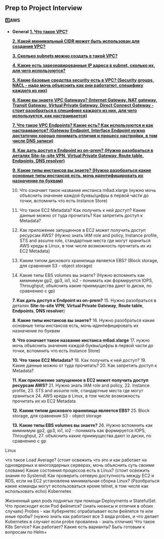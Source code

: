 ## Prep to Project Interview

**:one:AWS**
- **General**
    **[1. Что такое VPC?](./VPC.md)**

    **[2. Какой минимальный CIDR может быть использован для создания VPC?]()**
    
    **[3. Сколько subnets можно создать в такой VPC?]()**
    
    **[4. Какие есть зарезервированные IP адреса в  subnet, сколько их, для чего используются?]()**
    
    **[5. Какие базовые средства security есть в VPC? (Security groups, NACL -  надо мочь объяснить как они работатют, специфику каждого из них)]()**
    
    **[6. Какие вы знаете VPC Gateways? (Internet Gateway, NAT gateway, Transit Gateway, Virtual Private Gateway, Direct Connect Gateway - стоит разобраться в специфике каждого из них, для чего используется, как настраивается)]()**
    
    **[7. Что такое VPC Endpoints? Какие есть? Как используются и как настраиваются? (Gateway Endpoint, Interface  Endpoint нужно достаточно хорошо понимать отличия и процесс настройки, в том числе DNS записи)]()**
    
    **[8. Как дать доступ к Endpoint из on-prem? (Нужно разобраться в деталях Site-to-site VPN, Virtual Private Gateway, Route table, Endpoints, DNS resolver)]()**
    
    **[9. Какие типы инстансов вы знаете? (Нужно разобраться какие основные типы инстансов есть, мочь идентифицировать их назначение по буквам)]()**
  
    10. Что означает такое название инстанса m6ad.xlarge (нужно мочь объяснить значение каждой буквы/цифры в первой части до точки, вспомнить что есть Instance Store)
    
    11. Что такое EC2 Metadata? Как получить к ней доступ? Какие данные можно от туда прочитать? Как запретить доступ к Metadata?

    12. Как приложение запущенное в EC2 может получить доступ ресурсам AWS? (Нужно знать IAM role and policy, Instance profile, STS and assume role, стандартные места где могут храниться   AWS креды в Linux, в том числе возможность прочитать их из EC2 Metadata)

    13. Каким типом дискового хранилища является EBS? (Block storage, для сравнения S3 -  object storage)

    14. Какие типы EBS volumes вы знаете? (Нужно вспомнить как мимнимум gp2, gp3, io1, io2 - понимать как формируется IOPS, Throughput,  объяснить какие приимущества дают io диски, по сравнению с gp)

    **7. Как дать доступ к Endpoint из on-prem?** 
      15. Нужно разобраться в деталях **Site-to-site VPN**, **Virtual Private Gateway**, **Route table**, **Endpoints**, **DNS resolver**)
    
    **8. Какие типы инстансов вы знаете?**
      16. Нужно разобраться какие основные типы инстансов есть, мочь идентифицировать их назначение по буквам

    **9. Что означает такое название инстанса m6ad.xlarge** 
      17. нужно мочь объяснить значение каждой буквы/цифры в первой части до точки, вспомнить что есть Instance Store)
      
    **10. Что такое EC2 Metadata?** 
      18. Как получить к ней доступ? 
      19. Какие данные можно от туда прочитать? 
      20. Как запретить доступ к Metadata?

    **11. Как приложение запущенное в EC2 может получить доступ ресурсам AWS?** 
      21. Нужно знать IAM role and policy, 
      22. Instance profile, 
      23. STS and assume role, стандартные места где могут храниться
      24. AWS креды в Linux, в том числе возможность прочитать их из EC2 Metadata

    **12. Каким типом дискового хранилища является EBS?** 
      25. Block storage, для сравнения S3 -  object storage

    **13. Какие типы EBS volumes вы знаете?** 
      26. Нужно вспомнить как мимнимум gp2, gp3, io1, io2 - понимать как формируется IOPS, Throughput, 
      27. объяснить какие приимущества дают io диски, по сравнению с gp


Linux 

что такое Load Average? (стоит освежить что это и как работает на одноядерных и многоядерных серверах, мочь объяснить суть своими словами)
Какие состояния процессов есть в Linux? (стоит освежить знания по Systemd)
Как проверить сетевую доступность между EC2 и RDS, если на  EC2 установлена минимальная сборка Linux? (Разобраться какие команды могут использоваться кроме telnet, в том числе как использовать echo)
Kubernetes

Жизненный цикл pods поднятых при помощи Deployments и StatefulSet. Что происходит если Pod фейлится? (знать нюансы и отличия в обоих случаях)
Probes - как Кубернетес отрабатывает если фейлятся те или иные пробы? (нужно знать как работают все 3 вида probes, и что делает Kubernetes в случает если probe провалена - знать отличия)
Что такое K8s Service? Как работает? Какие есть варианты?
Быть готовым к вопросам по Helm+